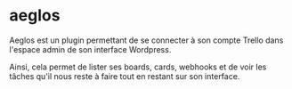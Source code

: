 # aeglos

Aeglos est un plugin permettant de se connecter à son compte Trello dans l'espace admin de son interface Wordpress.

Ainsi, cela permet de lister ses boards, cards, webhooks et de voir les tâches qu'il nous reste à faire tout en restant sur son interface.
